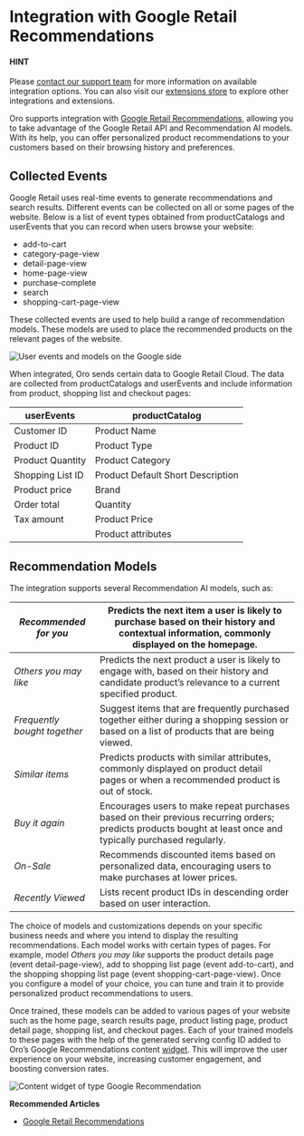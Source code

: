 <a id="integrations-misc-google-retail-recommendations"></a>

# Integration with Google Retail Recommendations

#### HINT
Please <a href="https://oroinc.com/contact-us/" target="_blank">contact our support team</a> for more information on available integration options. You can also visit our <a href="https://extensions.oroinc.com/" target="_blank">extensions store</a> to explore other integrations and extensions.

Oro supports integration with <a href="https://cloud.google.com/retail/docs" target="_blank">Google Retail Recommendations</a>, allowing you to take advantage of the Google Retail API and Recommendation AI models. With its help, you can offer personalized product recommendations to your customers based on their browsing history and preferences.

## Collected Events

Google Retail uses real-time events to generate recommendations and search results. Different events can be collected on all or some pages of the website. Below is a list of event types obtained from productCatalogs and userEvents that you can record when users browse your website:

* add-to-cart
* category-page-view
* detail-page-view
* home-page-view
* purchase-complete
* search
* shopping-cart-page-view

These collected events are used to help build a range of recommendation models. These models are used to place the recommended products on the relevant pages of the website.

![User events and models on the Google side](user/img/integrations/google-ai-user-events.png)

When integrated, Oro sends certain data to Google Retail Cloud. The data are collected from productCatalogs and userEvents and include information from product, shopping list and checkout pages:

| userEvents       | productCatalog                    |
|------------------|-----------------------------------|
| Customer ID      | Product Name                      |
| Product ID       | Product Type                      |
| Product Quantity | Product Category                  |
| Shopping List ID | Product Default Short Description |
| Product price    | Brand                             |
| Order total      | Quantity                          |
| Tax amount       | Product Price                     |
|                  | Product attributes                |

## Recommendation Models

The integration supports several Recommendation AI models, such as:

| *Recommended for you*        | Predicts the next item a user is likely to purchase based on their history and contextual information, commonly displayed on the homepage.                    |
|------------------------------|---------------------------------------------------------------------------------------------------------------------------------------------------------------|
| *Others you may like*        | Predicts the next product a user is likely to engage with, based on their history and candidate product’s relevance to a current specified product.           |
| *Frequently bought together* | Suggest items that are frequently purchased together either during a shopping session or based on a list of products that are being viewed.                   |
| *Similar items*              | Predicts products with similar attributes, commonly displayed on product detail pages or when a recommended product is out of stock.                          |
| *Buy it again*               | Encourages users to make repeat purchases based on their previous recurring orders; predicts products bought at least once and typically purchased regularly. |
| *On-Sale*                    | Recommends discounted items based on personalized data, encouraging users to make purchases at lower prices.                                                  |
| *Recently Viewed*            | Lists recent product IDs in descending order based on user interaction.                                                                                       |

The choice of models and customizations depends on your specific business needs and where you intend to display the resulting recommendations. Each model works with certain types of pages. For example, model *Others you may like* supports the product details page (event detail-page-view), add to shopping list page (event add-to-cart), and the shopping shopping list page (event shopping-cart-page-view). Once you configure a model of your choice, you can tune and train it to provide personalized product recommendations to users.

Once trained, these models can be added to various pages of your website such as the home page, search results page, product listing page, product detail page, shopping list, and checkout pages. Each of your trained models to these pages with the help of the generated serving config ID added to Oro’s Google Recommendations content [widget](../../../back-office/marketing/content-widgets/index.md#content-widgets-user-guide). This will improve the user experience on your website, increasing customer engagement, and boosting conversion rates.

![Content widget of type Google Recommendation](user/img/integrations/google-retail-ai.png)

**Recommended Articles**

* <a href="https://cloud.google.com/retail/docs" target="_blank">Google Retail Recommendations</a>
